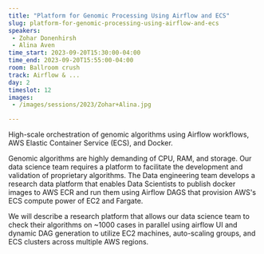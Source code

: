 ```yaml
---
title: "Platform for Genomic Processing Using Airflow and ECS"
slug: platform-for-genomic-processing-using-airflow-and-ecs
speakers:
 - Zohar Donenhirsh
 - Alina Aven
time_start: 2023-09-20T15:30:00-04:00
time_end: 2023-09-20T15:55:00-04:00
room: Ballroom crush
track: Airflow & ...
day: 2
timeslot: 12
images:
 - /images/sessions/2023/Zohar+Alina.jpg

---
```


High-scale orchestration of genomic algorithms using Airflow workflows, AWS Elastic Container Service (ECS), and Docker.

Genomic algorithms are highly demanding of CPU, RAM, and storage. Our data science team requires a platform to facilitate the development and validation of proprietary algorithms. The Data engineering team develops a research data platform that enables Data Scientists to publish docker images to AWS ECR and run them using Airflow DAGS that provision AWS's ECS compute power of EC2 and Fargate.

We will describe a research platform that allows our data science team to check their algorithms on ~1000 cases in parallel using airflow UI and dynamic DAG generation to utilize EC2 machines, auto-scaling groups, and ECS clusters across multiple AWS regions.